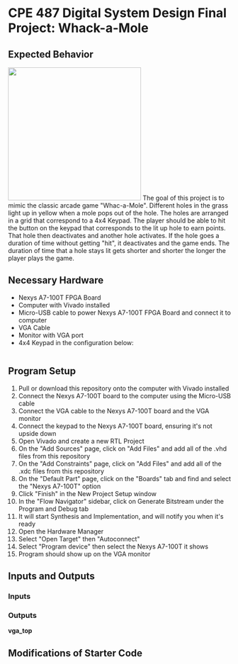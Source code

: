 # CPE 487 Digital System Design Final Project: Whack-a-Mole
## Expected Behavior
<img src="https://external-content.duckduckgo.com/iu/?u=https%3A%2F%2Fcdn.thisiswhyimbroke.com%2Fimages%2Fwhac-a-mole-arcade-game-640x532.jpg" width="300">
The goal of this project is to mimic the classic arcade game "Whac-a-Mole". Different holes in the grass light up in yellow when a mole pops out of the hole. The holes are arranged in a grid that correspond to a 4x4 Keypad. The player should be able to hit the button on the keypad that corresponds to the lit up hole to earn points. That hole then deactivates and another hole activates. If the hole goes a duration of time without getting "hit", it deactivates and the game ends. The duration of time that a hole stays lit gets shorter and shorter the longer the player plays the game.

## Necessary Hardware
- Nexys A7-100T FPGA Board
- Computer with Vivado installed
- Micro-USB cable to power Nexys A7-100T FPGA Board and connect it to computer
- VGA Cable
- Monitor with VGA port
- 4x4 Keypad in the configuration below:
<img src="">

## Program Setup
1. Pull or download this repository onto the computer with Vivado installed
2. Connect the Nexys A7-100T board to the computer using the Micro-USB cable
3. Connect the VGA cable to the Nexys A7-100T board and the VGA monitor
4. Connect the keypad to the Nexys A7-100T board, ensuring it's not upside down
5. Open Vivado and create a new RTL Project
6. On the "Add Sources" page, click on "Add Files" and add all of the .vhd files from this repository 
7. On the "Add Constraints" page, click on "Add Files" and add all of the .xdc files from this repository
8. On the "Default Part" page, click on the "Boards" tab and find and select the "Nexys A7-100T" option
9. Click "Finish" in the New Project Setup window
10. In the "Flow Navigator" sidebar, click on Generate Bitstream under the Program and Debug tab
11. It will start Synthesis and Implementation, and will notify you when it's ready
12. Open the Hardware Manager
13. Select "Open Target" then "Autoconnect"
14. Select "Program device" then select the Nexys A7-100T it shows
15. Program should show up on the VGA monitor

## Inputs and Outputs
### Inputs

### Outputs
**vga_top**
## Modifications of Starter Code
